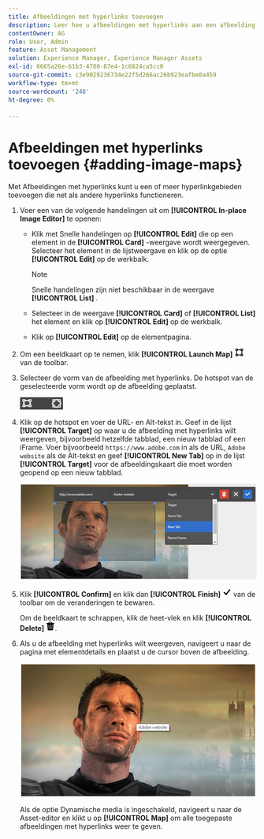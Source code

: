 ```yaml
---
title: Afbeeldingen met hyperlinks toevoegen
description: Leer hoe u afbeeldingen met hyperlinks aan een afbeelding kunt toevoegen.
contentOwner: AG
role: User, Admin
feature: Asset Management
solution: Experience Manager, Experience Manager Assets
exl-id: 6665a26e-61b3-4780-87e4-1c6824ca5cc0
source-git-commit: c3e9029236734e22f5d266ac26b923eafbe0a459
workflow-type: tm+mt
source-wordcount: '248'
ht-degree: 0%

---
```


# Afbeeldingen met hyperlinks toevoegen {#adding-image-maps}

Met Afbeeldingen met hyperlinks kunt u een of meer hyperlinkgebieden toevoegen die net als andere hyperlinks functioneren.

1. Voer een van de volgende handelingen uit om **[!UICONTROL In-place Image Editor]** te openen:

   * Klik met Snelle handelingen op **[!UICONTROL Edit]** die op een element in de **[!UICONTROL Card]** -weergave wordt weergegeven. Selecteer het element in de lijstweergave en klik op de optie **[!UICONTROL Edit]** op de werkbalk.

     >[!NOTE]
     >
     >Snelle handelingen zijn niet beschikbaar in de weergave **[!UICONTROL List]** .

   * Selecteer in de weergave **[!UICONTROL Card]** of **[!UICONTROL List]** het element en klik op **[!UICONTROL Edit]** op de werkbalk.
   * Klik op **[!UICONTROL Edit]** op de elementpagina.

1. Om een beeldkaart op te nemen, klik **[!UICONTROL Launch Map]** ![ beeldkaart ](assets/do-not-localize/image-map-icon.png) van de toolbar.
1. Selecteer de vorm van de afbeelding met hyperlinks. De hotspot van de geselecteerde vorm wordt op de afbeelding geplaatst.

   ![ chlimage_1-422 ](assets/chlimage_1-422.png)

1. Klik op de hotspot en voer de URL- en Alt-tekst in. Geef in de lijst **[!UICONTROL Target]** op waar u de afbeelding met hyperlinks wilt weergeven, bijvoorbeeld hetzelfde tabblad, een nieuw tabblad of een iFrame. Voer bijvoorbeeld `https://www.adobe.com` in als de URL, `Adobe website` als de Alt-tekst en geef **[!UICONTROL New Tab]** op in de lijst **[!UICONTROL Target]** voor de afbeeldingskaart die moet worden geopend op een nieuw tabblad.

   ![ chlimage_1-423 ](assets/chlimage_1-423.png)

1. Klik **[!UICONTROL Confirm]** en klik dan **[!UICONTROL Finish]** ![ uitgezochte controle ](assets/do-not-localize/check-ok-done-icon.png) van de toolbar om de veranderingen te bewaren.

   Om de beeldkaart te schrappen, klik de heet-vlek en klik **[!UICONTROL Delete]** ![ schrapping ](assets/do-not-localize/delete-solid-line.png).

1. Als u de afbeelding met hyperlinks wilt weergeven, navigeert u naar de pagina met elementdetails en plaatst u de cursor boven de afbeelding.

   ![ chlimage_1-426 ](assets/chlimage_1-426.png)

   Als de optie Dynamische media is ingeschakeld, navigeert u naar de Asset-editor en klikt u op **[!UICONTROL Map]** om alle toegepaste afbeeldingen met hyperlinks weer te geven.
